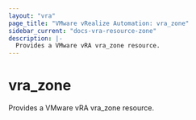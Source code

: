 ```yaml
---
layout: "vra"
page_title: "VMware vRealize Automation: vra_zone"
sidebar_current: "docs-vra-resource-zone"
description: |-
  Provides a VMware vRA vra_zone resource.
---
```


# vra\_zone

Provides a VMware vRA vra_zone resource.
